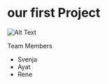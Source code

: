 # our first Project 

![Alt Text](https://media.giphy.com/media/DbQjFv2O7PSEjUsFuU/giphy.gif)



Team Members 
- Svenja
- Ayat
- Rene 